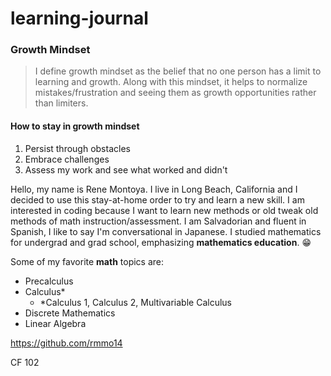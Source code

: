 # learning-journal

### Growth Mindset
>I define growth mindset as the belief that no one person has a limit to learning and growth. Along with this mindset, it helps to normalize mistakes/frustration and seeing them as growth opportunities rather than limiters. 

#### How to stay in growth mindset
1. Persist through obstacles
1. Embrace challenges
1. Assess my work and see what worked and didn't

Hello, my name is Rene Montoya. I live in Long Beach, California and I decided to use this stay-at-home order to try and learn a new skill. I am interested in coding because I want to learn new methods or old tweak old methods of math instruction/assessment. I am Salvadorian and fluent in Spanish, I like to say I'm conversational in Japanese. I studied mathematics for undergrad and grad school, emphasizing **mathematics education**. :grin:

Some of my favorite **math** topics are:
- Precalculus
- Calculus\*
  - \*Calculus 1, Calculus 2, Multivariable Calculus
- Discrete Mathematics
- Linear Algebra



https://github.com/rmmo14 

CF 102
